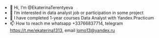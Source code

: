 - 👋 Hi, I’m @EkaterinaTerentyeva
- 👀 I’m interested in data analyst job or participation in some project
- 🌱 I have completed 1-year courses Data Analyst with Yandex.Practicum
- 📫 How to reach me whatsapp +33766837714, telegram https://t.me/ekaterina1313, email lomo13@yandex.ru

<!---
EkaterinaTerentyeva/EkaterinaTerentyeva is a ✨ special ✨ repository because its `README.md` (this file) appears on your GitHub profile.
You can click the Preview link to take a look at your changes.
--->
